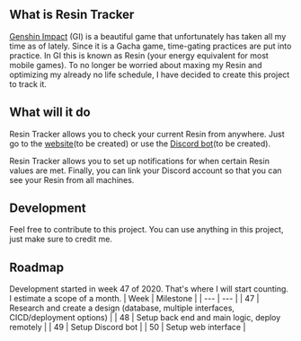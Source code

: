 ## What is Resin Tracker
[Genshin Impact][gensinimpact] (GI) is a beautiful game that unfortunately has taken all my time as of lately. Since it is a Gacha game, time-gating practices are put into practice. In GI this is known as Resin (your energy equivalent for most mobile games). To no longer be worried about maxing my Resin and optimizing my already no life schedule, I have decided to create this project to track it.

## What will it do
Resin Tracker allows you to check your current Resin from anywhere. Just go to the [website](webiste)(to be created) or use the [Discord bot](discord)(to be created). 

Resin Tracker allows you to set up notifications for when certain Resin values are met. Finally, you can link your Discord account so that you can see your Resin from all machines.

## Development
Feel free to contribute to this project. You can use anything in this project, just make sure to credit me.

## Roadmap
Development started in week 47 of 2020. That's where I will start counting. I estimate a scope of a month.
| Week | Milestone |
| --- | --- |
| 47  | Research and create a design (database, multiple interfaces, CICD/deployment options) |
| 48  | Setup back end and main logic, deploy remotely |
| 49  | Setup Discord bot |
| 50  | Setup web interface |

[gensinimpact]:https://genshin.mihoyo.com/en
[website]:#
[discord]:#